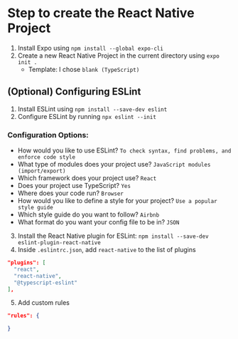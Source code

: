 # Step to create the React Native Project

1. Install Expo using `npm install --global expo-cli`
2. Create a new React Native Project in the current directory using `expo init .`
    - Template: I chose `blank (TypeScript)`

## (Optional) Configuring ESLint
1. Install ESLint using `npm install --save-dev eslint`
2. Configure ESLint by running `npx eslint --init`

### Configuration Options:
- How would you like to use ESLint? `To check syntax, find problems, and enforce code style`
- What type of modules does your project use? `JavaScript modules (import/export)`
- Which framework does your project use? `React`
- Does your project use TypeScript? `Yes`
- Where does your code run? `Browser`
- How would you like to define a style for your project? `Use a popular style guide`
- Which style guide do you want to follow? `Airbnb`
- What format do you want your config file to be in? `JSON`

3. Install the React Native plugin for ESLint: `npm install --save-dev eslint-plugin-react-native`
4. Inside `.eslintrc.json`, add `react-native` to the list of plugins

```JSON
"plugins": [
  "react",
  "react-native",
  "@typescript-eslint"
],
```

5. Add custom rules

```JSON
"rules": {

}
```